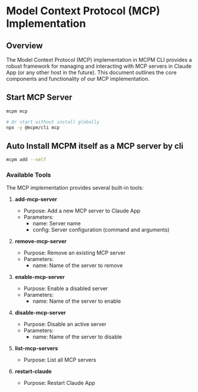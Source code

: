 # Model Context Protocol (MCP) Implementation

## Overview

The Model Context Protocol (MCP) implementation in MCPM CLI provides a robust framework for managing and interacting with MCP servers in Claude App (or any other host in the future). This document outlines the core components and functionality of our MCP implementation.

## Start MCP Server

```bash
mcpm mcp

# Or start without install globally
npx -y @mcpm/cli mcp
```

## Auto Install MCPM itself as a MCP server by cli

```bash
mcpm add --self
```

### Available Tools

The MCP implementation provides several built-in tools:

1. **add-mcp-server**
   - Purpose: Add a new MCP server to Claude App
   - Parameters:
     - name: Server name
     - config: Server configuration (command and arguments)

2. **remove-mcp-server**
   - Purpose: Remove an existing MCP server
   - Parameters:
     - name: Name of the server to remove

3. **enable-mcp-server**
   - Purpose: Enable a disabled server
   - Parameters:
     - name: Name of the server to enable

4. **disable-mcp-server**
   - Purpose: Disable an active server
   - Parameters:
     - name: Name of the server to disable

5. **list-mcp-servers**
   - Purpose: List all MCP servers

6. **restart-claude**
   - Purpose: Restart Claude App
